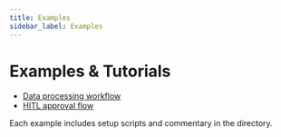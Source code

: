 ```yaml
---
title: Examples
sidebar_label: Examples
---
```


# Examples & Tutorials

- [Data processing workflow](../examples/data-processing)
- [HITL approval flow](../examples/hitl)

Each example includes setup scripts and commentary in the directory.
